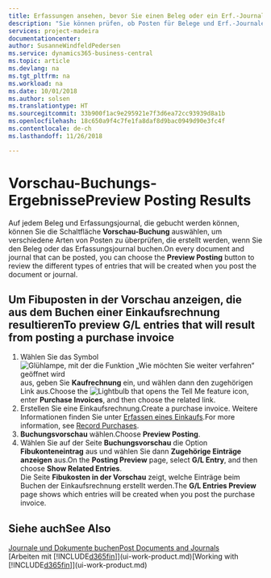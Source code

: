 ```yaml
---
title: Erfassungen ansehen, bevor Sie einen Beleg oder ein Erf.-Journal buchen | Microsoft Docs
description: "Sie können prüfen, ob Posten für Belege und Erf.-Journale fehlerfrei sind, bevor sie auf den Fibuposten buchen."
services: project-madeira
documentationcenter: 
author: SusanneWindfeldPedersen
ms.service: dynamics365-business-central
ms.topic: article
ms.devlang: na
ms.tgt_pltfrm: na
ms.workload: na
ms.date: 10/01/2018
ms.author: solsen
ms.translationtype: HT
ms.sourcegitcommit: 33b900f1ac9e295921e7f3d6ea72cc93939d8a1b
ms.openlocfilehash: 18c650a9f4c7fe1fa8daf8d9bac0949d90e3fc4f
ms.contentlocale: de-ch
ms.lasthandoff: 11/26/2018

---
```

# <a name="preview-posting-results"></a><span data-ttu-id="ae25f-103">Vorschau-Buchungs-Ergebnisse</span><span class="sxs-lookup"><span data-stu-id="ae25f-103">Preview Posting Results</span></span>
<span data-ttu-id="ae25f-104">Auf jedem Beleg und Erfassungsjournal, die gebucht werden können, können Sie die Schaltfläche **Vorschau-Buchung** auswählen, um verschiedene Arten von Posten zu überprüfen, die erstellt werden, wenn Sie den Beleg oder das Erfassungsjournal buchen.</span><span class="sxs-lookup"><span data-stu-id="ae25f-104">On every document and journal that can be posted, you can choose the **Preview Posting** button to review the different types of entries that will be created when you post the document or journal.</span></span>

## <a name="to-preview-gl-entries-that-will-result-from-posting-a-purchase-invoice"></a><span data-ttu-id="ae25f-105">Um Fibuposten in der Vorschau anzeigen, die aus dem Buchen einer Einkaufsrechnung resultieren</span><span class="sxs-lookup"><span data-stu-id="ae25f-105">To preview G/L entries that will result from posting a purchase invoice</span></span>
1. <span data-ttu-id="ae25f-106">Wählen Sie das Symbol ![Glühlampe, mit der die Funktion „Wie möchten Sie weiter verfahren“ geöffnet wird](media/ui-search/search_small.png "Wie möchten Sie weiter verfahren?") aus, geben Sie **Kaufrechnung** ein, und wählen dann den zugehörigen Link aus.</span><span class="sxs-lookup"><span data-stu-id="ae25f-106">Choose the ![Lightbulb that opens the Tell Me feature](media/ui-search/search_small.png "Tell me what you want to do") icon, enter **Purchase Invoices**, and then choose the related link.</span></span>
2. <span data-ttu-id="ae25f-107">Erstellen Sie eine Einkaufsrechnung.</span><span class="sxs-lookup"><span data-stu-id="ae25f-107">Create a purchase invoice.</span></span> <span data-ttu-id="ae25f-108">Weitere Informationen finden Sie unter [Erfassen eines Einkaufs](purchasing-how-record-purchases.md).</span><span class="sxs-lookup"><span data-stu-id="ae25f-108">For more information, see [Record Purchases](purchasing-how-record-purchases.md).</span></span>
3. <span data-ttu-id="ae25f-109">**Buchungsvorschau** wählen.</span><span class="sxs-lookup"><span data-stu-id="ae25f-109">Choose **Preview Posting**.</span></span>
4. <span data-ttu-id="ae25f-110">Wählen Sie auf der Seite **Buchungsvorschau** die Option **Fibukonteneintrag** aus und wählen Sie dann **Zugehörige Einträge anzeigen** aus.</span><span class="sxs-lookup"><span data-stu-id="ae25f-110">On the **Posting Preview** page, select **G/L Entry**, and then choose **Show Related Entries**.</span></span>  
   <span data-ttu-id="ae25f-111">Die Seite **Fibukosten in der Vorschau** zeigt, welche Einträge beim Buchen der Einkaufsrechnung erstellt werden.</span><span class="sxs-lookup"><span data-stu-id="ae25f-111">The **G/L Entries Preview** page shows which entries will be created when you post the purchase invoice.</span></span>

## <a name="see-also"></a><span data-ttu-id="ae25f-112">Siehe auch</span><span class="sxs-lookup"><span data-stu-id="ae25f-112">See Also</span></span>
[<span data-ttu-id="ae25f-113">Journale und Dokumente buchen</span><span class="sxs-lookup"><span data-stu-id="ae25f-113">Post Documents and Journals</span></span>](ui-post-documents-journals.md)  
<span data-ttu-id="ae25f-114">[Arbeiten mit [!INCLUDE[d365fin](includes/d365fin_md.md)]](ui-work-product.md)</span><span class="sxs-lookup"><span data-stu-id="ae25f-114">[Working with [!INCLUDE[d365fin](includes/d365fin_md.md)]](ui-work-product.md)</span></span>


